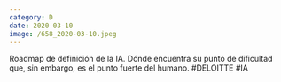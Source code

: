 ```yaml
--- 
category: D 
date: 2020-03-10 
image: /658_2020-03-10.jpeg 
--- 
```


Roadmap de definición de la IA. Dónde encuentra su punto de dificultad que, sin embargo, es el punto fuerte del humano. #DELOITTE #IA